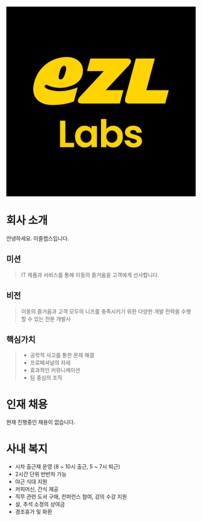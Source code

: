 ![ezllabs](image/icon.png)

# 회사 소개

안녕하세요. 이즐랩스입니다.

## 미션

> IT 제품과 서비스를 통해 이동의 즐거움을 고객에게 선사합니다.

## 비전

> 이동의 즐거움과 고객 모두의 니즈를 충족시키기 위한 다양한 개발 전략을 수행할 수 있는 전문 개발사

## 핵심가치

> - 공학적 사고를 통한 문제 해결
> - 프로페셔널의 자세
> - 효과적인 커뮤니케이션
> - 팀 중심의 조직

# 인재 채용

현재 진행중인 채용이 없습니다.

# 사내 복지

- 시차 출근제 운영 (8 ~ 10시 출근, 5 ~ 7시 퇴근)
- 2시간 단위 반반차 가능
- 야근 식대 지원
- 커피머신, 간식 제공
- 직무 관련 도서 구매, 컨퍼런스 참여, 강의 수강 지원
- 설, 추석 소정의 상여금
- 경조휴가 및 화환

